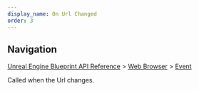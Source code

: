 ```yaml
---
display_name: On Url Changed
order: 3
---
```

## Navigation

[Unreal Engine Blueprint API Reference](https://dev.epicgames.com/documentation/en-us/unreal-engine/BlueprintAPI) > [Web Browser](https://dev.epicgames.com/documentation/en-us/unreal-engine/BlueprintAPI/WebBrowser) > [Event](https://dev.epicgames.com/documentation/en-us/unreal-engine/BlueprintAPI/WebBrowser/Event)

Called when the Url changes.
